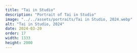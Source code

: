 ```yaml
---
title: "Tai in Studio"
description: "Portrait of Tai in Studio"
image: "../../assets/portraits/Tai in Studio, 2024.webp"
alt: "Tai in Studio, 2024"
date: 2024-03-20
order: 17
width: 1333
height: 2000
---
```

